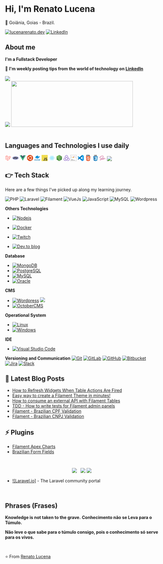# Hi, I'm Renato Lucena 

📍 Goiânia, Goias - Brazil.

[![lucenarenato.dev](https://img.shields.io/static/v1?label=Blog%20-%20blog.renatolucena.net&message=%20&color=pink&style=flat-square&logoColor=white)](https://blog.renatolucena.net/)
[![LinkedIn](https://img.shields.io/static/v1?label=LinkedIn&message=%20&color=pink&logo=LinkedIn&style=flat-square&logoColor=white)](https://www.linkedin.com/in/renato-lucena-33777133/)

## About me

 <strong>I'm a Fullstack Developer</strong>

:page_with_curl: **I'm weekly posting tips from the world of technology on [LinkedIn](https://www.linkedin.com/in/renato-lucena-33777133/)**

<img align='center' src="https://github-readme-stats.vercel.app/api?username=lucenarenato&show_icons=true">
<br>
<div  style="display: inline_block;">
<img  width="400em" src="https://github-readme-stats.vercel.app/api?username=lucenarenato&show_icons=true&theme=tokyonight"/>
<img height="150em" width="400em" src="https://github-readme-stats-sigma-five.vercel.app/api/top-langs/?username=lucenarenato&layout=compact&theme=tokyonight"/>
</div>
<br>

## Languages and Technologies I use daily

<code><img height="20" src="https://raw.githubusercontent.com/github/explore/80688e429a7d4ef2fca1e82350fe8e3517d3494d/topics/laravel/laravel.png"></code>
<code><img height="20" src="https://raw.githubusercontent.com/github/explore/80688e429a7d4ef2fca1e82350fe8e3517d3494d/topics/php/php.png"></code>
<code><img height="20" src="https://raw.githubusercontent.com/github/explore/80688e429a7d4ef2fca1e82350fe8e3517d3494d/topics/vue/vue.png"></code>
<code><img height="20" src="https://raw.githubusercontent.com/github/explore/80688e429a7d4ef2fca1e82350fe8e3517d3494d/topics/ubuntu/ubuntu.png"></code>
<code><img height="20" src="https://raw.githubusercontent.com/github/explore/80688e429a7d4ef2fca1e82350fe8e3517d3494d/topics/docker/docker.png"></code>
<code><img height="20" src="https://raw.githubusercontent.com/github/explore/80688e429a7d4ef2fca1e82350fe8e3517d3494d/topics/javascript/javascript.png"></code>
<code><img height="20" src="https://raw.githubusercontent.com/github/explore/80688e429a7d4ef2fca1e82350fe8e3517d3494d/topics/react/react.png"></code>
<code><img height="20" src="https://raw.githubusercontent.com/github/explore/80688e429a7d4ef2fca1e82350fe8e3517d3494d/topics/nodejs/nodejs.png"></code>
<code><img height="20" src="https://raw.githubusercontent.com/github/explore/80688e429a7d4ef2fca1e82350fe8e3517d3494d/topics/redux/redux.png"></code>
<code><img height="20" src="https://raw.githubusercontent.com/github/explore/80688e429a7d4ef2fca1e82350fe8e3517d3494d/topics/styled-components/styled-components.png"></code>
<code><img height="20" src="https://raw.githubusercontent.com/github/explore/80688e429a7d4ef2fca1e82350fe8e3517d3494d/topics/visual-studio-code/visual-studio-code.png"></code>
<code><img height="20" src="https://raw.githubusercontent.com/github/explore/80688e429a7d4ef2fca1e82350fe8e3517d3494d/topics/html/html.png"></code>
<code><img height="20" src="https://raw.githubusercontent.com/github/explore/80688e429a7d4ef2fca1e82350fe8e3517d3494d/topics/css/css.png"></code>
<code><img height="20" src="https://raw.githubusercontent.com/github/explore/80688e429a7d4ef2fca1e82350fe8e3517d3494d/topics/sass/sass.png"></code>
<code><img height="20" src="https://camo.githubusercontent.com/484609ae47a588275b9138705d525278ef12490a93e7505df9726e23664c1b33/68747470733a2f2f696d672e736869656c64732e696f2f62616467652f6d6167656e746f2d322e582d627269676874677265656e2e7376673f6c6f676f3d6d6167656e746f266c6f6e6743616368653d74727565"></code>

## 👉 Tech Stack

Here are a few things I've picked up along my learning journey.

![PHP](https://img.shields.io/badge/-PHP-7a86b8?style=for-the-badge&logo=php&logoColor=white)
![Laravel](https://img.shields.io/badge/Laravel-f9322c?style=for-the-badge&logo=laravel&logoColor=white)
![Filament](https://img.shields.io/badge/Filament-eab308?style=for-the-badge&logo=laravel&logoColor=white)
![VueJs](https://img.shields.io/badge/VueJs-42b883?style=for-the-badge&logo=v&logoColor=white)
![JavaScript](https://img.shields.io/badge/JS-F7DF1E?style=for-the-badge&logo=javascript&logoColor=white)
![MySQL](https://img.shields.io/badge/MySQL-3e6e93?style=for-the-badge&logo=mysql&logoColor=white)
![Wordpress](https://img.shields.io/badge/Wordpress-23282d?style=for-the-badge&logo=wordpress&logoColor=white)

**Others Technologies**
- [![Nodejs](https://img.shields.io/badge/-Nodejs-black?style=flat-square&logo=Node.js&link=https://github.com/lucenarenato/)](https://github.com/lucenarenato/)
- [![Docker](https://img.shields.io/badge/-Docker-black?style=flat-square&logo=docker&link=https://www.docker.com/)](https://www.docker.com/)

- [![Twitch](https://img.shields.io/badge/Twitch-%239146FF.svg?style=for-the-badge&logo=Twitch&logoColor=white)](https://www.twitch.tv/renatolucena38)
- [![Dev.to blog](https://img.shields.io/badge/dev.to-0A0A0A?style=for-the-badge&logo=dev.to&logoColor=white)](https://dev.to/cpdrenato)

**Database**
- [![MongoDB](https://img.shields.io/badge/-MongoDB-black?style=flat-square&logo=mongodb&link=https://www.mongodb.com/)](https://www.mongodb.com/)
- [![PostgreSQL](https://img.shields.io/badge/-PostgreSQL-336791?style=flat-square&logo=postgresql&link=https://www.postgresql.org/)](https://www.postgresql.org/)
- [![MySQL](https://img.shields.io/badge/-MySQL-a0c4db?style=flat-square&logo=mysql&link=https://www.mysql.com/)](https://www.mysql.com/)
- [![Oracle](https://img.shields.io/badge/-oracle-a0c4db?style=flat-square&logo=oracle&link=https://www.oracle.com/br/)](https://www.oracle.com/br/)

**CMS**
- [![Wordpress](https://img.shields.io/badge/-Wordpress-21759B?style=flat-square&logo=Wordpress&link=https://github.com/lucenarenato/)](https://github.com/lucenarenato/)
<code><img height="20" src="octobercms.png"></code>
- [![OctoberCMS](<img height="30" src="octobercms.png?raw=true">)](https://github.com/lucenarenato/)

**Operational System**
- [![Linux](https://img.shields.io/badge/-Linux-333333?style=flat-square&logo=Linux&link=https://www.vivaolinux.com.br/)](https://www.vivaolinux.com.br/script/Escolha-a-versao-do-PHP/)
- [![Windows](https://img.shields.io/badge/-Windows-0078D6?style=flat-square&logo=Windows&link=https://github.com/lucenarenato/)](https://github.com/lucenarenato/)

**IDE**
- [![Visual Studio Code](https://img.shields.io/badge/-Visual%20Studio%20Code-007ACC?style=flat-square&logo=VisualStudioCode&link=https://github.com/lucenarenato/)](https://github.com/lucenarenato/)

**Versioning and Communication**
[![Git](https://img.shields.io/badge/-Git-black?style=flat-square&logo=git&link=https://github.com/lucenarenato/)](https://github.com/lucenarenato/)
[![GitLab](https://img.shields.io/badge/-GitLab-FCA121?style=flat-square&logo=gitlab&link=https://gitlab.com/cpdrenato/)](https://gitlab.com/cpdrenato/)
[![GitHub](https://img.shields.io/badge/-GitHub-181717?style=flat-square&logo=github&link=https://github.com/lucenarenato/)](https://github.com/lucenarenato/)
[![Bitbucket](https://img.shields.io/badge/-Bitbucket-0052CC?style=flat-square&logo=bitbucket&link=https://bitbucket.org/cpdrenato)](https://bitbucket.org/cpdrenato)
[![Jira](https://img.shields.io/badge/-Jira-0052CC?style=flat-square&logo=Jira&link=https://atlassian.net/jira)](https://atlassian.net/jira)
[![Slack](https://img.shields.io/badge/-Slack-4A154B?style=flat-square&logo=Slack&link=https://github.com/lucenarenato/)](https://github.com/lucenarenato/)

## 📝  Latest Blog Posts

- [How to Refresh Widgets When Table Actions Are Fired](https://filamentphp.com/blog/how-to-refresh-widgets-when-table-actions-are-fired)
- [Easy way to create a Filament Theme in minutes!](https://filamentphp.com/blog/easy-way-to-create-a-filament-theme-in-minutes)
- [How to consume an external API with Filament Tables](https://filamentphp.com/blog/how-to-consume-an-external-api-with-filament-tables)
- [TDD - How to write tests for Filament admin panels](https://filamentphp.com/blog/how-to-write-tests-for-filament-admin-panels)
- [Filament - Brazilian CPF Validation](https://filamentphp.com/tricks/brazilian-cpf-validation)
- [Filament - Brazilian CNPJ Validation](https://filamentphp.com/tricks/brazilian-cnpj-validation)

## ⚡  Plugins

- [Filament Apex Charts](https://filamentphp.com/plugins/apex-charts)
- [Brazilian Form Fields](https://filamentphp.com/plugins/brazilian-form-fields)

<br>

<p align='center'>
<a href="https://www.linkedin.com/in/renato-lucena-33777133/"><img height="30" src="linkedin.png?raw=true"></a>&nbsp;&nbsp;
<a href="mailto:cpdrenato@gmail.com"><img height="30" src="mail.png?raw=true"></a>
<a href="https://blog.renatolucena.net"><img height="30" src="blog.png?raw=true"></a>
</p>

- [![Laravel.io]](https://github.com/laravelio/portal) - The Laravel community portal

<br>

## Phrases (Frases)

 <strong>Knowledge is not taken to the grave.</strong>
 <strong>Conhecimento não se Leva para o Túmulo.</strong>

**Não leve o que sabe para o túmulo consigo, pois o conhecimento só serve para os vivos.**

<br>

⭐️ From [Renato Lucena](https://github.com/lucenarenato)
